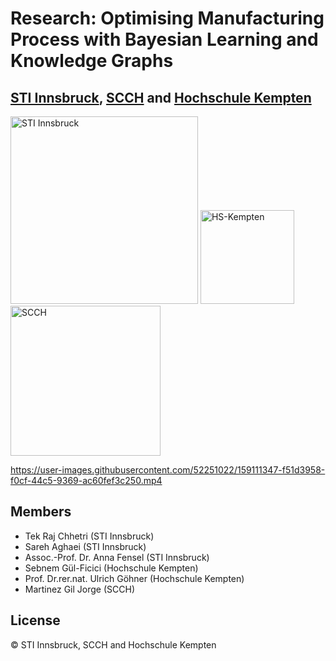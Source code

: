 # Research: Optimising Manufacturing Process with Bayesian Learning and Knowledge Graphs
## [STI Innsbruck](https://www.sti-innsbruck.at), [SCCH](https://www.scch.at) and [Hochschule Kempten](https://www.hs-kempten.de/en/)
<p float="left">
    <img src="https://www.sti-innsbruck.at/sites/default/files/uploads/media/STI-IBK-Logo_CMYK_Pfad_XL.jpg" alt="STI Innsbruck" width="300px"/>
    <img src="https://upload.wikimedia.org/wikipedia/de/thumb/d/dc/Hs-kempten-logo.svg/602px-Hs-kempten-logo.svg.png" alt="HS-Kempten" width="150px"/> 
    <img src="https://www.uar.at/files/assets/content/Logos/SCCH_Logo_Subline_.jpg" width="240px"  alt="SCCH"/>
</p>


https://user-images.githubusercontent.com/52251022/159111347-f51d3958-f0cf-44c5-9369-ac60fef3c250.mp4

 
## Members
- Tek Raj Chhetri (STI Innsbruck)
- Sareh Aghaei (STI Innsbruck)
- Assoc.-Prof. Dr. Anna Fensel (STI Innsbruck) 
- Sebnem Gül-Ficici (Hochschule Kempten)
- Prof. Dr.rer.nat. Ulrich Göhner (Hochschule Kempten)
- Martinez Gil Jorge (SCCH)

## License

&copy; STI Innsbruck, SCCH and Hochschule Kempten

